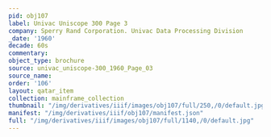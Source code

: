 ```yaml
---
pid: obj107
label: Univac Uniscope 300 Page 3
company: Sperry Rand Corporation. Univac Data Processing Division
_date: '1960'
decade: 60s
commentary:
object_type: brochure
source: univac_uniscope-300_1960_Page_03
source_name:
order: '106'
layout: qatar_item
collection: mainframe_collection
thumbnail: "/img/derivatives/iiif/images/obj107/full/250,/0/default.jpg"
manifest: "/img/derivatives/iiif/obj107/manifest.json"
full: "/img/derivatives/iiif/images/obj107/full/1140,/0/default.jpg"
---
```

